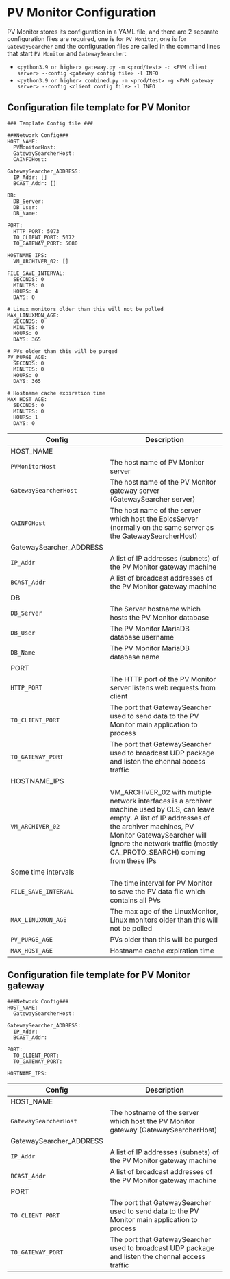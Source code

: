 # PV Monitor Configuration

PV Monitor stores its configuration in a YAML file, and there are 2 separate configuration files are required, one is for `PV Monitor`, one is for `GatewaySearcher` and the configuration files are called in the command lines that start `PV Monitor` and `GatewaySearcher`:

- `<python3.9 or higher> gateway.py -m <prod/test> -c <PVM client server> --config <gateway config file> -l INFO`
- `<python3.9 or higher> combined.py -m <prod/test> -g <PVM gateway server> --config <client config file> -l INFO`

## Configuration file template for PV Monitor

```
### Template Config file ###

###Network Config###
HOST_NAME:
  PVMonitorHost:
  GatewaySearcherHost:
  CAINFOHost:

GatewaySearcher_ADDRESS:
  IP_Addr: []
  BCAST_Addr: []

DB:
  DB_Server:
  DB_User:
  DB_Name:

PORT:
  HTTP_PORT: 5073
  TO_CLIENT_PORT: 5072
  TO_GATEWAY_PORT: 5080

HOSTNAME_IPS:
  VM_ARCHIVER_02: []

FILE_SAVE_INTERVAL:
  SECONDS: 0
  MINUTES: 0
  HOURS: 4
  DAYS: 0

# Linux monitors older than this will not be polled
MAX_LINUXMON_AGE:
  SECONDS: 0
  MINUTES: 0
  HOURS: 0
  DAYS: 365

# PVs older than this will be purged
PV_PURGE_AGE:
  SECONDS: 0
  MINUTES: 0
  HOURS: 0
  DAYS: 365

# Hostname cache expiration time
MAX_HOST_AGE:
  SECONDS: 0
  MINUTES: 0
  HOURS: 1
  DAYS: 0
```

| Config                  | Description                                                                                                                                                                                                                                                   |
| ----------------------- | ------------------------------------------------------------------------------------------------------------------------------------------------------------------------------------------------------------------------------------------------------------- |
| HOST_NAME               |                                                                                                                                                                                                                                                               |
| `PVMonitorHost`         | The host name of PV Monitor server                                                                                                                                                                                                                            |
| `GatewaySearcherHost`   | The host name of the PV Monitor gateway server (GatewaySearcher server)                                                                                                                                                                                       |
| `CAINFOHost`            | The host name of the server which host the EpicsServer (normally on the same server as the GatewaySearcherHost)                                                                                                                                               |
| GatewaySearcher_ADDRESS |                                                                                                                                                                                                                                                               |
| `IP_Addr`               | A list of IP addresses (subnets) of the PV Monitor gateway machine                                                                                                                                                                                            |
| `BCAST_Addr`            | A list of broadcast addresses of the PV Monitor gateway machine                                                                                                                                                                                               |
| DB                      |                                                                                                                                                                                                                                                               |
| `DB_Server`             | The Server hostname which hosts the PV Monitor database                                                                                                                                                                                                       |
| `DB_User`               | The PV Monitor MariaDB database username                                                                                                                                                                                                                      |
| `DB_Name`               | The PV Monitor MariaDB database name                                                                                                                                                                                                                          |
| PORT                    |                                                                                                                                                                                                                                                               |
| `HTTP_PORT`             | The HTTP port of the PV Monitor server listens web requests from client                                                                                                                                                                                       |
| `TO_CLIENT_PORT`        | The port that GatewaySearcher used to send data to the PV Monitor main application to process                                                                                                                                                                 |
| `TO_GATEWAY_PORT`       | The port that GatewaySearcher used to broadcast UDP package and listen the chennal access traffic                                                                                                                                                             |
| HOSTNAME_IPS            |                                                                                                                                                                                                                                                               |
| `VM_ARCHIVER_02`        | VM_ARCHIVER_02 with mutiple network interfaces is a archiver machine used by CLS, can leave empty. A list of IP addresses of the archiver machines, PV Monitor GatewaySearcher will ignore the network traffic (mostly CA_PROTO_SEARCH) coming from these IPs |
| Some time intervals     |                                                                                                                                                                                                                                                               |
| `FILE_SAVE_INTERVAL`    | The time interval for PV Monitor to save the PV data file which contains all PVs                                                                                                                                                                              |
| `MAX_LINUXMON_AGE`      | The max age of the LinuxMonitor, Linux monitors older than this will not be polled                                                                                                                                                                            |
| `PV_PURGE_AGE`          | PVs older than this will be purged                                                                                                                                                                                                                            |
| `MAX_HOST_AGE`          | Hostname cache expiration time                                                                                                                                                                                                                                |

## Configuration file template for PV Monitor gateway

```
###Network Config###
HOST_NAME:
  GatewaySearcherHost:

GatewaySearcher_ADDRESS:
  IP_Addr:
  BCAST_Addr:

PORT:
  TO_CLIENT_PORT:
  TO_GATEWAY_PORT:

HOSTNAME_IPS:
```

| Config                  | Description                                                                                       |
| ----------------------- | ------------------------------------------------------------------------------------------------- |
| HOST_NAME               |                                                                                                   |
| `GatewaySearcherHost`   | The hostname of the server which host the PV Monitor gateway (GatewaySearcherHost)                |
| GatewaySearcher_ADDRESS |                                                                                                   |
| `IP_Addr`               | A list of IP addresses (subnets) of the PV Monitor gateway machine                                |
| `BCAST_Addr`            | A list of broadcast addresses of the PV Monitor gateway machine                                   |
| PORT                    |                                                                                                   |
| `TO_CLIENT_PORT`        | The port that GatewaySearcher used to send data to the PV Monitor main application to process     |
| `TO_GATEWAY_PORT`       | The port that GatewaySearcher used to broadcast UDP package and listen the chennal access traffic |
